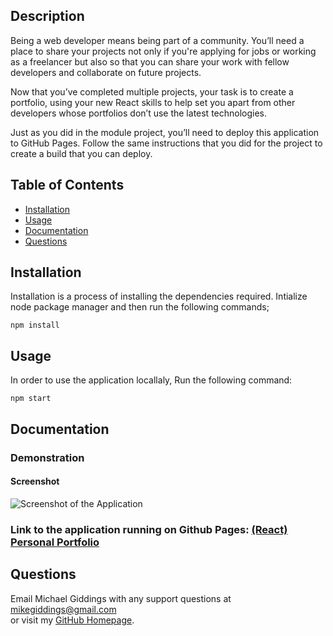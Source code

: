 ## Description

Being a web developer means being part of a community. You’ll need a place to share your projects not only if you're applying for jobs or working as a freelancer but also so that you can share your work with fellow developers and collaborate on future projects.

Now that you’ve completed multiple projects, your task is to create a portfolio, using your new React skills to help set you apart from other developers whose portfolios don’t use the latest technologies.

Just as you did in the module project, you’ll need to deploy this application to GitHub Pages. Follow the same instructions that you did for the project to create a build that you can deploy.

## Table of Contents

* [Installation](##Installation)
* [Usage](##Usage)
* [Documentation](##Documentation)
* [Questions](##Questions)
  
## Installation

Installation is a process of installing the dependencies required.
Intialize node package manager and then run the following commands;  
```script
npm install
```  


## Usage

 In order to use the application locallaly, Run the following command:  
```script
npm start
```  

## Documentation

### Demonstration

#### Screenshot

![Screenshot of the Application](docs/react-portfolio.png?raw=true "Screenshot of the Application")
### Link to the application running on Github Pages: [(React) Personal Portfolio](https://fondofhats.github.io/react-portfolio/)



## Questions  

Email Michael Giddings with any support questions at [mikegiddings@gmail.com](mailto:mikegiddings@gmail.com)\
or visit my [GitHub Homepage](https://github.com/fondofhats).
  
